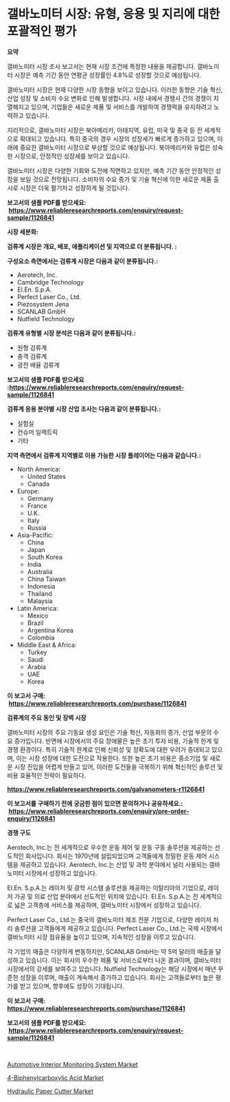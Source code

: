 <p><h1>갤바노미터 시장: 유형, 응용 및 지리에 대한 포괄적인 평가</h1></p><p><strong>요약</strong></p>
<p><p>갤바노미터 시장 조사 보고서는 현재 시장 조건에 특정한 내용을 제공합니다. 갤바노미터 시장은 예측 기간 동안 연평균 성장률인 4.8%로 성장할 것으로 예상됩니다.</p><p>갤바노미터 시장은 현재 다양한 시장 동향을 보이고 있습니다. 이러한 동향은 기술 혁신, 산업 성장 및 소비자 수요 변화로 인해 발생합니다. 시장 내에서 경쟁사 간의 경쟁이 치열해지고 있으며, 기업들은 새로운 제품 및 서비스를 개발하여 경쟁력을 유지하려고 노력하고 있습니다.</p><p>지리적으로, 갤바노미터 시장은 북아메리카, 아태지역, 유럽, 미국 및 중국 등 전 세계적으로 확대되고 있습니다. 특히 중국의 경우 시장의 성장세가 빠르게 증가하고 있으며, 미래에 중요한 갤바노미터 시장으로 부상할 것으로 예상됩니다. 북아메리카와 유럽은 성숙한 시장으로, 안정적인 성장세를 보이고 있습니다.</p><p>갤바노미터 시장은 다양한 기회와 도전에 직면하고 있지만, 예측 기간 동안 안정적인 성장을 보일 것으로 전망됩니다. 소비자의 수요 증가 및 기술 혁신에 의한 새로운 제품 출시로 시장은 더욱 활기차고 성장하게 될 것입니다.</p></p>
<p><strong>보고서의 샘플 PDF를 받으세요: &nbsp;<a href="https://www.reliableresearchreports.com/enquiry/request-sample/1126841">https://www.reliableresearchreports.com/enquiry/request-sample/1126841</a></strong></p>
<p><strong>시장 세분화:</strong></p>
<p><strong> 검류계 시장은 개요, 배포, 애플리케이션 및 지역으로 더 분류됩니다. :</strong></p>
<p><strong>구성요소 측면에서는 검류계 시장은 다음과 같이 분류됩니다.:</strong></p>
<p><ul><li>Aerotech, Inc.</li><li>Cambridge Technology</li><li>El.En. S.p.A.</li><li>Perfect Laser Co., Ltd.</li><li>Piezosystem Jena</li><li>SCANLAB GmbH</li><li>Nutfield Technology</li></ul></p>
<p><strong> 검류계 유형별 시장 분석은 다음과 같이 분류됩니다.:</strong></p>
<p><ul><li>원형 검류계</li><li>충격 검류계</li><li>광전 배율 검류계</li></ul></p>
<p><strong>보고서의 샘플 PDF를 받으세요 :<a href="https://www.reliableresearchreports.com/enquiry/request-sample/1126841">https://www.reliableresearchreports.com/enquiry/request-sample/1126841</a></strong></p>
<p><strong> 검류계 응용 분야별 시장 산업 조사는 다음과 같이 분류됩니다.:</strong></p>
<p><ul><li>실험실</li><li>컨슈머 일렉트릭</li><li>기타</li></ul></p>
<p><strong>지역 측면에서 검류계 지역별로 이용 가능한 시장 플레이어는 다음과 같습니다.:</strong></p>
<p><ul>
    <li>
        North America:
        <ul>
            <li>United States</li>
            <li>Canada</li>
        </ul>
    </li>
    <li>
        Europe:
        <ul>
            <li>Germany</li>
            <li>France</li>
            <li>U.K.</li>
            <li>Italy</li>
            <li>Russia</li>
        </ul>
    </li>
    <li>
        Asia-Pacific:
        <ul>
            <li>China</li>
            <li>Japan</li>
            <li>South Korea</li>
            <li>India</li>
            <li>Australia</li>
            <li>China Taiwan</li>
            <li>Indonesia</li>
            <li>Thailand</li>
            <li>Malaysia</li>
        </ul>
    </li>
    <li>
        Latin America:
        <ul>
            <li>Mexico</li>
            <li>Brazil</li>
            <li>Argentina Korea</li>
            <li>Colombia</li>
        </ul>
    </li>
    <li>
        Middle East & Africa:
        <ul>
            <li>Turkey</li>
            <li>Saudi</li>
            <li>Arabia</li>
            <li>UAE</li>
            <li>Korea</li>
        </ul>
    </li>
    </ul></p>
<p><strong>이 보고서 구매: &nbsp;<a href="https://www.reliableresearchreports.com/purchase/1126841">https://www.reliableresearchreports.com/purchase/1126841</a></strong></p>
<p><strong>검류계의 주요 동인 및 장벽 시장</strong></p>
<p><p>갤바노미터 시장의 주요 기동요 생성 요인은 기술 혁신, 자동화의 증가, 산업 부문의 수요 증가입니다. 반면에 시장에서의 주요 장애물은 높은 초기 투자 비용, 기술적 한계 및 경쟁 환경이다. 특히 기술적 한계로 인해 신뢰성 및 정확도에 대한 우려가 증대되고 있으며, 이는 시장 성장에 대한 도전으로 작용한다. 또한 높은 초기 비용은 중소기업 및 새로운 시장 진입을 어렵게 만들고 있어, 이러한 도전들을 극복하기 위해 혁신적인 솔루션 및 비용 효율적인 전략이 필요하다.</p></p>
<p><strong><a href="https://www.reliableresearchreports.com/galvanometers-r1126841">https://www.reliableresearchreports.com/galvanometers-r1126841</a></strong></p>
<p><strong>이 보고서를 구매하기 전에 궁금한 점이 있으면 문의하거나 공유하세요.: &nbsp;<a href="https://www.reliableresearchreports.com/enquiry/pre-order-enquiry/1126841">https://www.reliableresearchreports.com/enquiry/pre-order-enquiry/1126841</a></strong></p>
<p><strong>경쟁 구도</strong></p>
<p><p>Aerotech, Inc.는 전 세계적으로 우수한 운동 제어 및 운동 구동 솔루션을 제공하는 선도적인 회사입니다. 회사는 1970년에 설립되었으며 고객들에게 정밀한 운동 제어 시스템을 제공하고 있습니다. Aerotech, Inc.는 산업 및 과학 분야에서 널리 사용되는 갤바노미터 시장에서 성장하고 있습니다.</p><p>El.En. S.p.A.는 레이저 및 광학 시스템 솔루션을 제공하는 이탈리아의 기업으로, 레이저 가공 및 의료 산업 분야에서 선도적인 위치에 있습니다. El.En. S.p.A.는 전 세계적으로 넓은 고객층에 서비스를 제공하며, 갤바노미터 시장에서 성장하고 있습니다.</p><p>Perfect Laser Co., Ltd.는 중국의 갤바노미터 제조 전문 기업으로, 다양한 레이저 처리 솔루션을 고객들에게 제공하고 있습니다. Perfect Laser Co., Ltd.는 국제 시장에서 갤바노미터 시장 점유율을 높이고 있으며, 지속적인 성장을 이루고 있습니다.</p><p>각 기업의 매출은 다양하게 변동하지만, SCANLAB GmbH는 약 5억 달러의 매출을 달성하고 있습니다. 이는 회사의 우수한 제품 및 서비스로부터 나온 결과이며, 갤바노미터 시장에서의 강세를 보여주고 있습니다. Nutfield Technology는 해당 시장에서 매년 꾸준한 성장을 이루며, 매출이 계속해서 증가하고 있습니다. 회사는 고객들로부터 높은 평가를 받고 있으며, 향후에도 성장이 기대됩니다.</p></p>
<p><strong>이 보고서 구매: &nbsp; <a href="https://www.reliableresearchreports.com/purchase/1126841">https://www.reliableresearchreports.com/purchase/1126841</a></strong></p>
<p><strong>보고서의 샘플 PDF를 받으세요: &nbsp;<a href="https://www.reliableresearchreports.com/enquiry/request-sample/1126841">https://www.reliableresearchreports.com/enquiry/request-sample/1126841</a></strong><strong></strong></p>
<p>&nbsp;</p>
<p><p><a href="https://www.linkedin.com/pulse/automotive-interior-monitoring-system-market-size-examines-05vsc?trackingId=f4iu4mq2%2BXEXoJs1xQEeSQ%3D%3D">Automotive Interior Monitoring System Market</a></p><p><a href="https://www.linkedin.com/pulse/4-biphenylcarboxylic-acid-market-size-growing-forecasted-period-digfc?trackingId=Ps0I%2BxYLBsYGsPWgFV%2FhXg%3D%3D">4-Biphenylcarboxylic Acid Market</a></p><p><a href="https://github.com/Sinjinluong3e0awx2m195k76/Market-Research-Report-List-2/blob/main/hydraulic-paper-cutter-market.md">Hydraulic Paper Cutter Market</a></p></p>